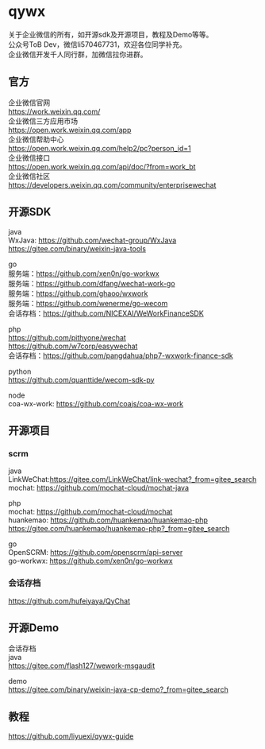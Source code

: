 # qywx
关于企业微信的所有，如开源sdk及开源项目，教程及Demo等等。    
公众号ToB Dev，微信li570467731，欢迎各位同学补充。   
企业微信开发千人同行群，加微信拉你进群。

## 官方
企业微信官网  
https://work.weixin.qq.com/  
企业微信三方应用市场  
https://open.work.weixin.qq.com/app  
企业微信帮助中心    
https://open.work.weixin.qq.com/help2/pc?person_id=1   
企业微信接口  
https://open.work.weixin.qq.com/api/doc/?from=work_bt  
企业微信社区    
https://developers.weixin.qq.com/community/enterprisewechat  

## 开源SDK
java  
WxJava: https://github.com/wechat-group/WxJava    
https://gitee.com/binary/weixin-java-tools

go  
服务端：https://github.com/xen0n/go-workwx  
服务端：https://github.com/dfang/wechat-work-go    
服务端：https://github.com/ghaoo/wxwork    
服务端：https://github.com/wenerme/go-wecom    
会话存档：https://github.com/NICEXAI/WeWorkFinanceSDK     

php  
https://github.com/pithyone/wechat   
https://github.com/w7corp/easywechat   
会话存档：https://github.com/pangdahua/php7-wxwork-finance-sdk  

python  
https://github.com/quanttide/wecom-sdk-py


node    
coa-wx-work: https://github.com/coajs/coa-wx-work

## 开源项目 
### scrm  
java    
LinkWeChat:https://gitee.com/LinkWeChat/link-wechat?_from=gitee_search  
mochat: https://github.com/mochat-cloud/mochat-java

php  
mochat: https://github.com/mochat-cloud/mochat  
huankemao: https://github.com/huankemao/huankemao-php  
https://gitee.com/huankemao/huankemao-php?_from=gitee_search

go  
OpenSCRM: https://github.com/openscrm/api-server  
go-workwx: https://github.com/xen0n/go-workwx  

### 会话存档
https://github.com/hufeiyaya/QyChat  
## 开源Demo

会话存档  
java  
https://gitee.com/flash127/wework-msgaudit

demo  
https://gitee.com/binary/weixin-java-cp-demo?_from=gitee_search

## 教程
https://github.com/liyuexi/qywx-guide